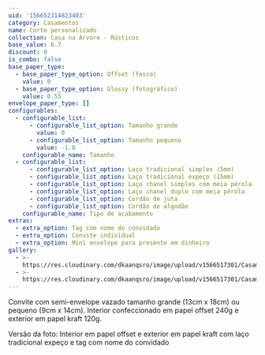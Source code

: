 ```yaml
---
uid: '156652314823403'
category: Casamentos
name: Corte personalizado
collection: Casa na Árvore - Rústicos
base_value: 6.7
discount: 0
is_combo: false
base_paper_type:
  - base_paper_type_option: Offset (fosco)
    value: 0
  - base_paper_type_option: Glossy (fotográfico)
    value: 0.55
envelope_paper_type: []
configurables:
  - configurable_list:
      - configurable_list_option: Tamanho grande
        value: 0
      - configurable_list_option: Tamanho pequeno
        value: -1.8
    configurable_name: Tamanho
  - configurable_list:
      - configurable_list_option: Laço tradicional simples (5mm)
      - configurable_list_option: Laço tradicional expeço (15mm)
      - configurable_list_option: Laço chanel simples com meia pérola
      - configurable_list_option: Laço chanel duplo com meia pérola
      - configurable_list_option: Cordão de juta
      - configurable_list_option: Cordão de algodão
    configurable_name: Tipo de acabamento
extras:
  - extra_option: Tag com nome do convidado
  - extra_option: Convite individual
  - extra_option: Mini envelope para presente em dinheiro
gallery:
  - >-
    https://res.cloudinary.com/dkaanqsro/image/upload/v1566517301/Casamentos/Modelo_Corte_personalizado_1_gz4nda.jpg
  - >-
    https://res.cloudinary.com/dkaanqsro/image/upload/v1566517301/Casamentos/Modelo_Corte_Personalizado_2_hkovxc.jpg
---
```

Convite com semi-envelope vazado tamanho grande (13cm x 18cm) ou pequeno (9cm x 14cm). Interior confeccionado em papel offset 240g e exterior em papel kraft 120g.



Versão da foto: Interior em papel offset e exterior em papel kraft com laço tradicional expeço e tag com nome do convidado
